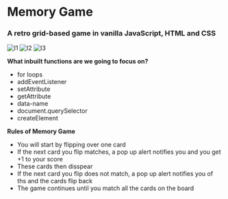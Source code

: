 <h1> Memory Game</h1>
<h3>A retro grid-based game in vanilla JavaScript, HTML and CSS</h3>

![I1](https://github.com/mujtbkhn/Memory-game/assets/86319200/42bb1384-0523-419a-ac04-ad2596496aeb)
![I2](https://github.com/mujtbkhn/Memory-game/assets/86319200/816bc6eb-dfd3-44f8-ad33-349f0a924da7)
![I3](https://github.com/mujtbkhn/Memory-game/assets/86319200/a7580e9c-6505-47b1-8a40-41d6523ea2cf)

**What inbuilt functions are we going to focus on?**
* for loops
* addEventListener
* setAttribute
* getAttribute
* data-name
* document.querySelector
* createElement

**Rules of Memory Game**
* You will start by flipping over one card
* If the next card you flip matches, a pop up alert notifies you and you get +1 to your score
* These cards then disspear
* If the next card you flip does not match, a pop up alert notifies you of ths and the cards flip back
* The game continues until you match all the cards on the board
